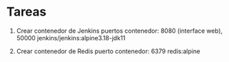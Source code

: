 # Tareas

1. Crear contenedor de Jenkins
   puertos contenedor: 8080 (interface web), 50000
   jenkins/jenkins:alpine3.18-jdk11

2. Crear contenedor de Redis
   puerto contenedor: 6379
   redis:alpine
